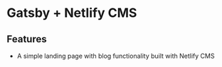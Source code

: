 # Gatsby + Netlify CMS 

## Features

- A simple landing page with blog functionality built with Netlify CMS



